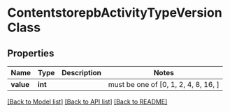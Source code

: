 # ContentstorepbActivityTypeVersionClass


## Properties
Name | Type | Description | Notes
------------ | ------------- | ------------- | -------------
**value** | **int** |  |  must be one of [0, 1, 2, 4, 8, 16, ]

[[Back to Model list]](../README.md#documentation-for-models) [[Back to API list]](../README.md#documentation-for-api-endpoints) [[Back to README]](../README.md)


